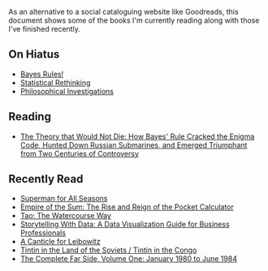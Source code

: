 As an alternative to a social cataloguing website like Goodreads, this 
document shows some of the books I'm currently reading along with those I've 
finished recently.

##  On Hiatus 
 
  - [Bayes Rules!](https://www.librarything.com/work/28029572)
 - [Statistical Rethinking](https://www.librarything.com/work/16955083)
 - [Philosophical Investigations](https://www.librarything.com/work/25218) 

##  Reading 
 
  - [The Theory that Would Not Die: How Bayes' Rule Cracked the Enigma Code, Hunted Down Russian Submarines, and Emerged Triumphant from Two Centuries of Controversy](https://www.librarything.com/work/11186931) 

##  Recently Read 
 
  - [Superman for All Seasons](https://www.librarything.com/work/205049/)
 - [Empire of the Sum: The Rise and Reign of the Pocket Calculator](https://www.librarything.com/work/29555035/)
 - [Tao: The Watercourse Way](https://www.librarything.com/work/11328)
 - [Storytelling With Data: A Data Visualization Guide for Business Professionals](https://www.librarything.com/work/16714111/)
 - [A Canticle for Leibowitz](https://www.librarything.com/work/48053)
 - [Tintin in the Land of the Soviets / Tintin in the Congo](https://www.librarything.com/work/4047110)
 - [The Complete Far Side, Volume One: January 1980 to June 1984](https://www.librarything.com/work/58291) 
